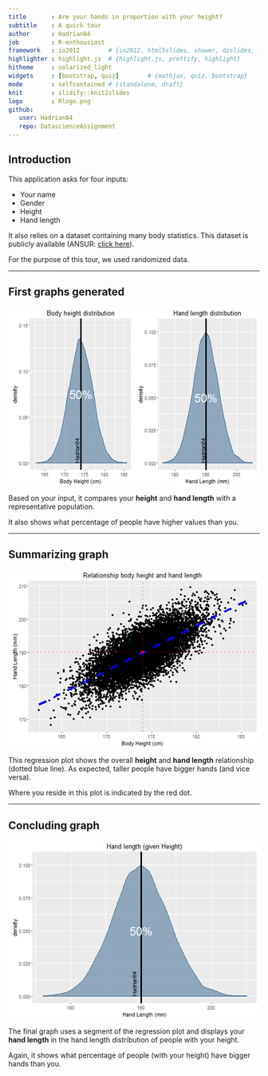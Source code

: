 ```yaml
---
title       : Are your hands in proportion with your height?
subtitle    : A quick tour
author      : Hadrian84
job         : R-enthousiast
framework   : io2012        # {io2012, html5slides, shower, dzslides, ...}
highlighter : highlight.js  # {highlight.js, prettify, highlight}
hitheme     : solarized_light 
widgets     : [bootstrap, quiz]        # {mathjax, quiz, bootstrap}
mode        : selfcontained # {standalone, draft}
knit        : slidify::knit2slides
logo        : Rlogo.png
github:
   user: Hadrian84
   repo: DatascienceAssignment
---
```


## Introduction

This application asks for four inputs:

- Your name
- Gender
- Height
- Hand length 

It also relies on a dataset containing many body statistics. This dataset is publicly available (ANSUR: [click here](http://mreed.umtri.umich.edu/mreed/downloads.html#ansur)).

For the purpose of this tour, we used randomized data.

---

## First graphs generated

<img src="figure/unnamed-chunk-1-1.png" title="plot of chunk unnamed-chunk-1" alt="plot of chunk unnamed-chunk-1" style="display: block; margin: auto auto auto 0;" />

Based on your input, it compares your **height** and **hand length** with a representative population. 

It also shows what percentage of people have higher values than you.

--- 

## Summarizing graph

<img src="figure/unnamed-chunk-2-1.png" title="plot of chunk unnamed-chunk-2" alt="plot of chunk unnamed-chunk-2" style="display: block; margin: auto auto auto 0;" />

This regression plot shows the overall **height** and **hand length** relationship (dotted blue line). As expected, taller people have bigger hands (and vice versa). 

Where you reside in this plot is indicated by the red dot.

--- 

## Concluding graph

<img src="figure/unnamed-chunk-3-1.png" title="plot of chunk unnamed-chunk-3" alt="plot of chunk unnamed-chunk-3" style="display: block; margin: auto auto auto 0;" />

The final graph uses a segment of the regression plot and displays your **hand length** in the hand length distribution of people with your height. 

Again, it shows what percentage of people (with your height) have bigger hands than you.
